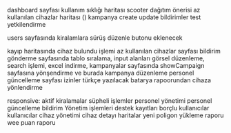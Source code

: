 dashboard sayfası
kullanım sıklığı haritası
scooter dağıtım önerisi
az kullanılan cihazlar haritası ()
kampanya create update
bildirimler test
yetkilendirme


users sayfasında kiralamlara sürüş düzenle butonu eklenecek

kayıp haritasında cihaz bulundu işlemi
az kullanılan cihazlar sayfası
bildirim gönderme sayfasında tablo sıralama, input alanları görsel düzenleme, search işlemi, excel indirme,
kampanyalar sayfasında showCampaign sayfasına yönşendirme ve burada kampanya düzenleme
personel güncelleme sayfası izinler türkçe yazılacak
batarya rapoorundan cihaza yönlendirme

responsive:
aktif kiralamalar
süpheli işlemler
personel yönetimi 
personel güncelleme
bildirim 
Yönetim işlemleri
destek kayıtları
borçlu kullanıcılar
kullanıcılar
cihaz yönetimi
cihaz detayı
haritalar
yeni poligon
yükleme raporu
wee puan raporu
